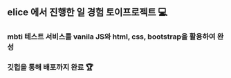 ## elice 에서 진행한 일 경험 토이프로젝트 :computer:
### mbti 테스트 서비스를 vanila JS와 html, css, bootstrap을 활용하여 완성
### 깃헙을 통해 배포까지 완료 :trophy:
